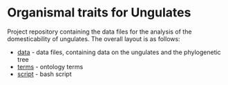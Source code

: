 # Organismal traits for Ungulates

Project repository containing the data files for the analysis of the domesticability of ungulates. The overall layout is as follows:

- [data](data) - data files, containing data on the ungulates and the phylogenetic tree
- [terms](terms) - ontology terms
- [script](script) - bash script
